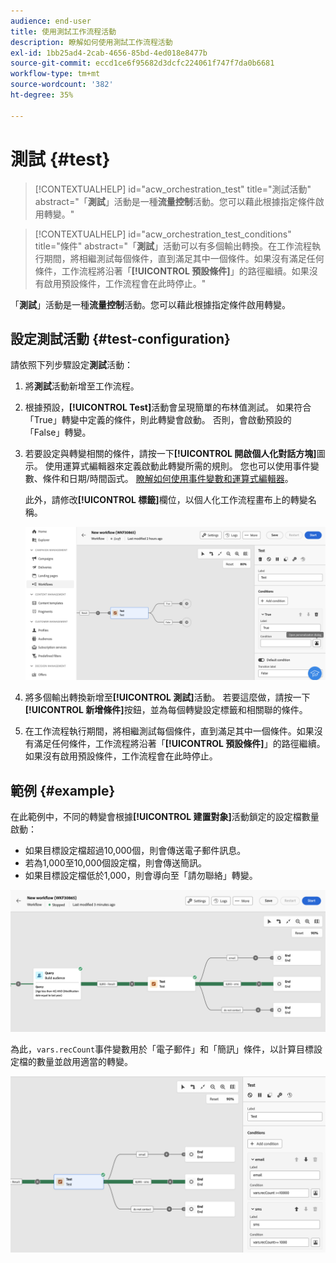 ```yaml
---
audience: end-user
title: 使用測試工作流程活動
description: 瞭解如何使用測試工作流程活動
exl-id: 1bb25ad4-2cab-4656-85bd-4ed018e8477b
source-git-commit: eccd1ce6f95682d3dcfc224061f747f7da0b6681
workflow-type: tm+mt
source-wordcount: '382'
ht-degree: 35%

---
```



# 測試 {#test}

>[!CONTEXTUALHELP]
>id="acw_orchestration_test"
>title="測試活動"
>abstract="「**測試**」活動是一種&#x200B;**流量控制**&#x200B;活動。您可以藉此根據指定條件啟用轉變。"

>[!CONTEXTUALHELP]
>id="acw_orchestration_test_conditions"
>title="條件"
>abstract="「**測試**」活動可以有多個輸出轉換。在工作流程執行期間，將相繼測試每個條件，直到滿足其中一個條件。如果沒有滿足任何條件，工作流程將沿著「**[!UICONTROL 預設條件]**」的路徑繼續。如果沒有啟用預設條件，工作流程會在此時停止。"

「**測試**」活動是一種&#x200B;**流量控制**&#x200B;活動。您可以藉此根據指定條件啟用轉變。

## 設定測試活動 {#test-configuration}

請依照下列步驟設定&#x200B;**測試**&#x200B;活動：

1. 將&#x200B;**測試**&#x200B;活動新增至工作流程。

1. 根據預設，**[!UICONTROL Test]**&#x200B;活動會呈現簡單的布林值測試。 如果符合「True」轉變中定義的條件，則此轉變會啟動。 否則，會啟動預設的「False」轉變。

1. 若要設定與轉變相關的條件，請按一下&#x200B;**[!UICONTROL 開啟個人化對話方塊]**&#x200B;圖示。 使用運算式編輯器來定義啟動此轉變所需的規則。 您也可以使用事件變數、條件和日期/時間函式。 [瞭解如何使用事件變數和運算式編輯器](../event-variables.md)。

   此外，請修改&#x200B;**[!UICONTROL 標籤]**&#x200B;欄位，以個人化工作流程畫布上的轉變名稱。

   ![測試活動的預設設定](../assets/workflow-test-default.png)

1. 將多個輸出轉換新增至&#x200B;**[!UICONTROL 測試]**&#x200B;活動。 若要這麼做，請按一下&#x200B;**[!UICONTROL 新增條件]**&#x200B;按鈕，並為每個轉變設定標籤和相關聯的條件。

1. 在工作流程執行期間，將相繼測試每個條件，直到滿足其中一個條件。如果沒有滿足任何條件，工作流程將沿著「**[!UICONTROL 預設條件]**」的路徑繼續。如果沒有啟用預設條件，工作流程會在此時停止。

## 範例 {#example}

在此範例中，不同的轉變會根據&#x200B;**[!UICONTROL 建置對象]**&#x200B;活動鎖定的設定檔數量啟動：
* 如果目標設定檔超過10,000個，則會傳送電子郵件訊息。
* 若為1,000至10,000個設定檔，則會傳送簡訊。
* 如果目標設定檔低於1,000，則會導向至「請勿聯絡」轉變。

![測試活動轉換範例](../assets/workflow-test-example.png)

為此，`vars.recCount`事件變數用於「電子郵件」和「簡訊」條件，以計算目標設定檔的數量並啟用適當的轉變。

![測試活動範例的設定](../assets/workflow-test-example-config.png)
